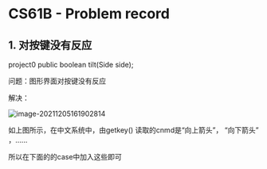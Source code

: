 # CS61B - Problem record

## 1. 对按键没有反应

project0    public boolean tilt(Side side);

问题：图形界面对按键没有反应

解决：

![image-20211205161902814](D:\Repo\CS61B-Spring21\note\CS61B_problem.assets\image-20211205161902814.png)

如上图所示，在中文系统中，由getkey() 读取的cnmd是“向上箭头”， “向下箭头” ，......

所以在下面的的case中加入这些即可




